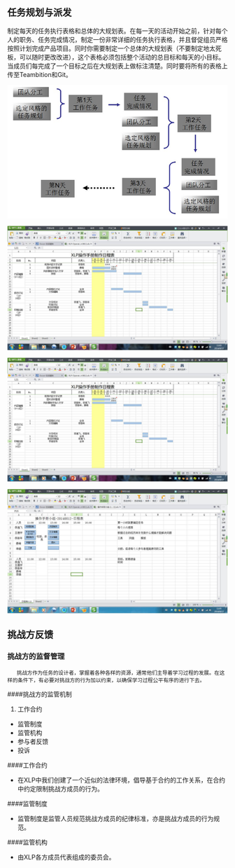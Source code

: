 ## 任务规划与派发

制定每天的任务执行表格和总体的大规划表。在每一天的活动开始之前，针对每个人的职务、任务完成情况，制定一份非常详细的任务执行表格，并且督促组员严格按照计划完成产品项目。同时你需要制定一个总体的大规划表（不要制定地太死板，可以随时更改改进），这个表格必须包括整个活动的总目标和每天的小目标。当成员们每完成了一个目标之后在大规划表上做标注清楚。同时要将所有的表格上传至Teambition和Git。



![0](../assets/challenger_preparation/mission_planning_and_distribution/03.jpg)

![0](../assets/challenger_preparation/mission_planning_and_distribution/00.jpg)

![0](../assets/challenger_preparation/mission_planning_and_distribution/01.jpg)

![0](../assets/challenger_preparation/mission_planning_and_distribution/02.jpg)

## 挑战方反馈

### 挑战方的监督管理
       挑战方作为任务的设计者，掌握着各种各样的资源，通常他们主导着学习过程的发展。在这样的条件下，有必要对挑战方的行为加以约束，以确保学习过程公平有序的进行下去。
####挑战方的监管机制
1. 工作合约
- 监管制度
- 监管机构
- 参与者反馈
- 投诉

####工作合约
- 在XLP中我们创建了一个近似的法律环境，倡导基于合约的工作关系，在合约中约定限制挑战方成员的行为。

####监管制度
- 监管制度是监管人员规范挑战方成员的纪律标准，亦是挑战方成员的行为规范。

####监管机构
- 由XLP各方成员代表组成的委员会。
